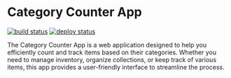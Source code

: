 # Category Counter App

[![build status](https://img.shields.io/github/actions/workflow/status/threeal/category-counter-app/build.yaml?branch=main&style=flat-square)](https://github.com/threeal/category-counter-app/actions/workflows/build.yaml)
[![deploy status](https://img.shields.io/github/actions/workflow/status/threeal/category-counter-app/deploy.yaml?branch=main&label=deploy&style=flat-square)](https://github.com/threeal/category-counter-app/actions/workflows/deploy.yaml)

The Category Counter App is a web application designed to help you efficiently count and track items based on their categories. Whether you need to manage inventory, organize collections, or keep track of various items, this app provides a user-friendly interface to streamline the process.
